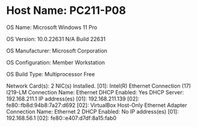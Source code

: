 # Host Name:                 PC211-P08

OS Name:                   Microsoft Windows 11 Pro

OS Version:                10.0.22631 N/A Build 22631

OS Manufacturer:           Microsoft Corporation

OS Configuration:          Member Workstation

OS Build Type:             Multiprocessor Free

Network Card(s):           2 NIC(s) Installed.
                           [01]: Intel(R) Ethernet Connection (17) I219-LM
                                 Connection Name: Ethernet
                                 DHCP Enabled:    Yes
                                 DHCP Server:     192.168.211.1
                                 IP address(es)
                                 [01]: 192.168.211.139
                                 [02]: fe80::fb8d:94b8:7a27:d692
                           [02]: VirtualBox Host-Only Ethernet Adapter
                                 Connection Name: Ethernet 2
                                 DHCP Enabled:    No
                                 IP address(es)
                                 [01]: 192.168.56.1
                                 [02]: fe80::e407:d7df:8a15:fab0
